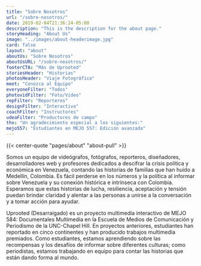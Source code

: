 ```yaml
---
title: "Sobre Nosotros"
url: "/sobre-nosotros/"
date: 2019-02-04T21:36:24-05:00
description: "This is the description for the about page."
storyHeading: "About Us"
image: "../images/about-headerimage.jpg"
card: false
layout: "about"
aboutUs: "Sobre Nosotros"
aboutUsURL: "/sobre-nosotros/"
footerCTA: "Más de Uprooted"
storiesHeader: "Historias"
photosHeader: "Viaje Fotográfico"
meet: "Conozca al Equipo"
everyoneFilter: "Todos"
photovidFilter: "Foto/Video"
repFilter: "Reporteros"
designFilter: "Interactivo"
coachFilter: "Instructores"
udeaFilter: "Productores de campo"
thx: "Un agradecimiento especial a los siguientes:"
mejo557: "Estudiantes en MEJO 557: Edición avanzada"
---
```


{{<  center-quote "pages/about" "about-pull" >}}

Somos un equipo de videógrafos, fotógrafos, reporteros, diseñadores, desarrolladores web y profesores dedicados a descifrar la crisis política y económica en Venezuela, contando las historias de familias que han huído a Medellín, Colombia. Es fácil perderse en los números y la política al informar sobre Venezuela y su conexión histórica e intrínseca con Colombia. Esperamos que estas historias de lucha, resiliencia, aceptación y tensión puedan brindar claridad y alentar a las personas a unirse a la conversación y a tomar acción para ayudar.

Uprooted (Desarraigado) es un proyecto multimedia interactivo de MEJO 584: Documentales Multimedia en la Escuela de Medios de Comunicación y Periodismo de la UNC-Chapel Hill. En proyectos anteriores, estudiantes han reportado en cinco continentes y han producido trabajos multimedia premiados. Como estudiantes, estamos aprendiendo sobre las recompensas y los desafíos de informar sobre diferentes culturas; como periodistas, estamos trabajando en equipo para contar las historias que están dando forma al mundo.
